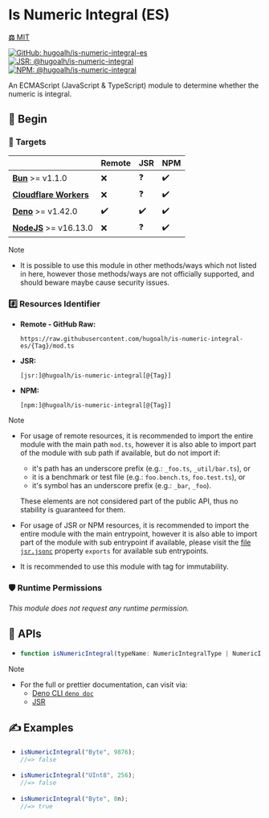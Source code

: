 # Is Numeric Integral (ES)

[**⚖️** MIT](./LICENSE.md)

[![GitHub: hugoalh/is-numeric-integral-es](https://img.shields.io/github/v/release/hugoalh/is-numeric-integral-es?label=hugoalh/is-numeric-integral-es&labelColor=181717&logo=github&logoColor=ffffff&sort=semver&style=flat "GitHub: hugoalh/is-numeric-integral-es")](https://github.com/hugoalh/is-numeric-integral-es)
[![JSR: @hugoalh/is-numeric-integral](https://img.shields.io/jsr/v/@hugoalh/is-numeric-integral?label=@hugoalh/is-numeric-integral&labelColor=F7DF1E&logo=jsr&logoColor=000000&style=flat "JSR: @hugoalh/is-numeric-integral")](https://jsr.io/@hugoalh/is-numeric-integral)
[![NPM: @hugoalh/is-numeric-integral](https://img.shields.io/npm/v/@hugoalh/is-numeric-integral?label=@hugoalh/is-numeric-integral&labelColor=CB3837&logo=npm&logoColor=ffffff&style=flat "NPM: @hugoalh/is-numeric-integral")](https://www.npmjs.com/package/@hugoalh/is-numeric-integral)

An ECMAScript (JavaScript & TypeScript) module to determine whether the numeric is integral.

## 🔰 Begin

### 🎯 Targets

|  | **Remote** | **JSR** | **NPM** |
|:--|:--|:--|:--|
| **[Bun](https://bun.sh/)** >= v1.1.0 | ❌ | ❓ | ✔️ |
| **[Cloudflare Workers](https://workers.cloudflare.com/)** | ❌ | ❓ | ✔️ |
| **[Deno](https://deno.land/)** >= v1.42.0 | ✔️ | ✔️ | ✔️ |
| **[NodeJS](https://nodejs.org/)** >= v16.13.0 | ❌ | ❓ | ✔️ |

> [!NOTE]
> - It is possible to use this module in other methods/ways which not listed in here, however those methods/ways are not officially supported, and should beware maybe cause security issues.

### #️⃣ Resources Identifier

- **Remote - GitHub Raw:**
  ```
  https://raw.githubusercontent.com/hugoalh/is-numeric-integral-es/{Tag}/mod.ts
  ```
- **JSR:**
  ```
  [jsr:]@hugoalh/is-numeric-integral[@{Tag}]
  ```
- **NPM:**
  ```
  [npm:]@hugoalh/is-numeric-integral[@{Tag}]
  ```

> [!NOTE]
> - For usage of remote resources, it is recommended to import the entire module with the main path `mod.ts`, however it is also able to import part of the module with sub path if available, but do not import if:
>
>   - it's path has an underscore prefix (e.g.: `_foo.ts`, `_util/bar.ts`), or
>   - it is a benchmark or test file (e.g.: `foo.bench.ts`, `foo.test.ts`), or
>   - it's symbol has an underscore prefix (e.g.: `_bar`, `_foo`).
>
>   These elements are not considered part of the public API, thus no stability is guaranteed for them.
> - For usage of JSR or NPM resources, it is recommended to import the entire module with the main entrypoint, however it is also able to import part of the module with sub entrypoint if available, please visit the [file `jsr.jsonc`](./jsr.jsonc) property `exports` for available sub entrypoints.
> - It is recommended to use this module with tag for immutability.

### 🛡️ Runtime Permissions

*This module does not request any runtime permission.*

## 🧩 APIs

- ```ts
  function isNumericIntegral(typeName: NumericIntegralType | NumericIntegralTypeExtend, item: bigint | number): boolean;
  ```

> [!NOTE]
> - For the full or prettier documentation, can visit via:
>   - [Deno CLI `deno doc`](https://docs.deno.com/runtime/reference/cli/documentation_generator/)
>   - [JSR](https://jsr.io/@hugoalh/is-numeric-integral)

## ✍️ Examples

- ```ts
  isNumericIntegral("Byte", 9876);
  //=> false
  ```
- ```ts
  isNumericIntegral("UInt8", 256);
  //=> false
  ```
- ```ts
  isNumericIntegral("Byte", 8n);
  //=> true
  ```
